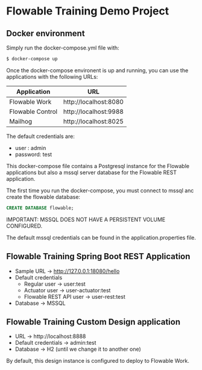 # Flowable Training Demo Project

## Docker environment

Simply run the docker-compose.yml file with:

```bash
$ docker-compose up
```

Once the docker-compose environent is up and running, you can use the applications with the following URLs:

| Application | URL |
|---|---|
| Flowable Work | http://localhost:8080 |
| Flowable Control| http://localhost:9988 |
| Mailhog | http://localhost:8025 |

The default credentials are:

- user : admin
- password: test

This docker-compose file contains a Postgresql instance for the Flowable applications but also a mssql server database for the Flowable REST application.

The first time you run the docker-compose, you must connect to mssql anc create the flowable database:

```sql
CREATE DATABASE flowable;
```

IMPORTANT: MSSQL DOES NOT HAVE A PERSISTENT VOLUME CONFIGURED.

The default mssql credentials can be found in the application.properties file.

## Flowable Training Spring Boot REST Application

- Sample URL -> http://127.0.0.1:18080/hello
- Default credentials
  - Regular user -> user:test
  - Actuator user -> user-actuator:test
  - Flowable REST API user -> user-rest:test
- Database -> MSSQL

## Flowable Training Custom Design application

- URL -> http://localhost:8888 
- Default credentials -> admin:test
- Database -> H2 (until we change it to another one)

By default, this design instance is configured to deploy to Flowable Work.
